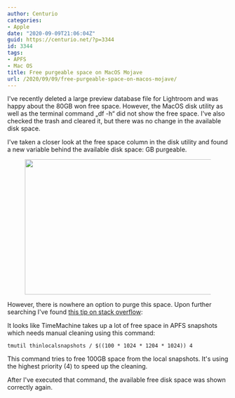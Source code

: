 ```yaml
---
author: Centurio
categories:
- Apple
date: "2020-09-09T21:06:04Z"
guid: https://centurio.net/?p=3344
id: 3344
tags:
- APFS
- Mac OS
title: Free purgeable space on MacOS Mojave
url: /2020/09/09/free-purgeable-space-on-macos-mojave/
---
```

I've recently deleted a large preview database file for Lightroom and was happy about the 80GB won free space. However, the MacOS disk utility as well as the terminal command &#8222;df -h&#8220; did not show the free space. I've also checked the trash and cleared it, but there was no change in the available disk space.

I've taken a closer look at the free space column in the disk utility and found a new variable behind the available disk space: GB purgeable.<figure class="wp-block-image size-large">

<img loading="lazy" width="1024" height="309" src="https://centurio.net/wp-content/uploads/2020/09/purgeableSpaceMacOSDiskUtility-1024x309.png" alt="" class="wp-image-3345" srcset="https://centurio.net/wp-content/uploads/2020/09/purgeableSpaceMacOSDiskUtility-1024x309.png 1024w, https://centurio.net/wp-content/uploads/2020/09/purgeableSpaceMacOSDiskUtility-300x91.png 300w, https://centurio.net/wp-content/uploads/2020/09/purgeableSpaceMacOSDiskUtility-768x232.png 768w, https://centurio.net/wp-content/uploads/2020/09/purgeableSpaceMacOSDiskUtility-1536x464.png 1536w, https://centurio.net/wp-content/uploads/2020/09/purgeableSpaceMacOSDiskUtility.png 1822w" sizes="(max-width: 1024px) 100vw, 1024px" /> </figure> 

However, there is nowhere an option to purge this space. Upon further searching I've found [this tip on stack overflow](https://apple.stackexchange.com/a/398356/19241):

It looks like TimeMachine takes up a lot of free space in APFS snapshots which needs manual cleaning using this command:

```
tmutil thinlocalsnapshots / $((100 * 1024 * 1204 * 1024)) 4
```

This command tries to free 100GB space from the local snapshots. It's using the highest priority (4) to speed up the cleaning.

After I've executed that command, the available free disk space was shown correctly again.
